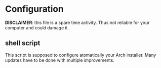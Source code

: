 # Configuration
**DISCLAIMER**: this file is a spare time activity. Thus not reliable for your computer and could damage it.

## shell script
This script is supposed to configure atomatically your Arch installer. Many updates have to be done with multiple improvements.
